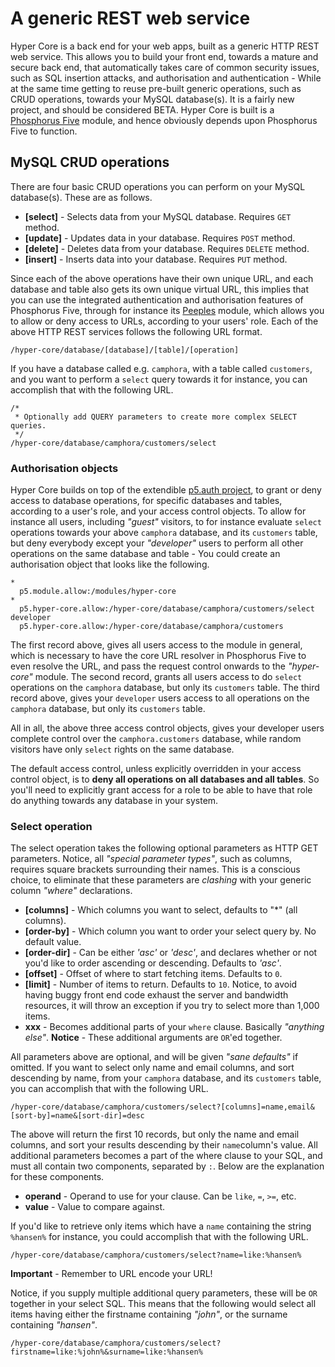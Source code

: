 # A generic REST web service

Hyper Core is a back end for your web apps, built as a generic HTTP REST 
web service. This allows you to build your front end, towards a mature and secure back end, 
that automatically takes care of common security issues, such as SQL insertion attacks, and
authorisation and authentication - While at the same time getting to reuse pre-built generic 
operations, such as CRUD operations, towards your MySQL database(s). It is a fairly new project, 
and should be considered BETA. Hyper Core is built is 
a [Phosphorus Five](https://github.com/polterguy/phosphorusfive) module, and hence obviously 
depends upon Phosphorus Five to function.

## MySQL CRUD operations

There are four basic CRUD operations you can perform on your MySQL database(s). These are as 
follows.

* __[select]__ - Selects data from your MySQL database. Requires `GET` method.
* __[update]__ - Updates data in your database. Requires `POST` method.
* __[delete]__ - Deletes data from your database. Requires `DELETE` method.
* __[insert]__ - Inserts data into your database. Requires `PUT` method.

Since each of the above operations have their own unique URL, and each database
and table also gets its own unique virtual URL, this implies that you can use
the integrated authentication and authorisation features of Phosphorus Five,
through for instance its [Peeples](https://github.com/polterguy/peeples) module, 
which allows you to allow or deny access to URLs, according to your users' role.
Each of the above HTTP REST services follows the following URL format. 

```
/hyper-core/database/[database]/[table]/[operation]
```

If you have a database called e.g. `camphora`, with a table called `customers`, and you want to
perform a `select` query towards it for instance, you can accomplish that with the following URL.

```
/*
 * Optionally add QUERY parameters to create more complex SELECT queries.
 */
/hyper-core/database/camphora/customers/select
```

### Authorisation objects

Hyper Core builds on top of the extendible [p5.auth project](https://github.com/polterguy/phosphorusfive/tree/master/plugins/extras/p5.auth),
to grant or deny access to database operations, for specific databases and tables, according to a user's role,
and your access control objects. To allow for instance all users, including _"guest"_ visitors, to for instance 
evaluate `select` operations towards your above `camphora` database, and its `customers` table, but deny everybody 
except your _"developer"_ users to perform all other operations on the same database and table - You could create 
an authorisation object that looks like the following.

```
*
  p5.module.allow:/modules/hyper-core
*
  p5.hyper-core.allow:/hyper-core/database/camphora/customers/select
developer
  p5.hyper-core.allow:/hyper-core/database/camphora/customers
```

The first record above, gives all users access to the module in general, which is necessary
to have the core URL resolver in Phosphorus Five to even resolve the URL,
and pass the request control onwards to the _"hyper-core"_ module. The second record, grants 
all users access to do `select` operations on the `camphora` database, but only its `customers` table.
The third record above, gives your `developer` users access to all operations on the
`camphora` database, but only its `customers` table.

All in all, the above three access control objects, gives your developer users complete control
over the `camphora.customers` database, while random visitors have only `select` rights on the
same database.

The default access control, unless explicitly overridden in your access control object, is 
to **deny all operations on all databases and all tables**. So you'll need to explicitly grant
access for a role to be able to have that role do anything towards any database in your system.

### Select operation

The select operation takes the following optional parameters as HTTP GET parameters. Notice,
all _"special parameter types"_, such as columns, requires square brackets surrounding their names.
This is a conscious choice, to eliminate that these parameters are _clashing_ with your generic column
_"where"_ declarations.

* __[columns]__ - Which columns you want to select, defaults to "\*" (all columns).
* __[order-by]__ - Which column you want to order your select query by. No default value.
* __[order-dir]__ - Can be either _'asc'_ or _'desc'_, and declares whether or not you'd like to order ascending or descending. Defaults to _'asc'_.
* __[offset]__ - Offset of where to start fetching items. Defaults to `0`.
* __[limit]__ - Number of items to return. Defaults to `10`. Notice, to avoid having buggy front end code exhaust the server and bandwidth resources, it will throw an exception if you try to select more than 1,000 items.
* __xxx__ - Becomes additional parts of your `where` clause. Basically _"anything else"_. **Notice** - These additional arguments are `OR`'ed together.

All parameters above are optional, and will be given _"sane defaults"_ if omitted. If you want to 
select only name and email columns, and sort descending by name, from your `camphora` database, and 
its `customers` table, you can accomplish that with the following URL.

```
/hyper-core/database/camphora/customers/select?[columns]=name,email&[sort-by]=name&[sort-dir]=desc
```

The above will return the first 10 records, but only the name and email columns, and sort your results descending by
their `name`column's value. All additional parameters becomes a part of the where clause to your SQL, and must all 
contain two components, separated by `:`. Below are the explanation for these components.

* __operand__ - Operand to use for your clause. Can be `like`, `=`, `>=`, etc.
* __value__ - Value to compare against.

If you'd like to retrieve only items which have a `name` containing the string `%hansen%` for instance, 
you could accomplish that with the following URL.

```
/hyper-core/database/camphora/customers/select?name=like:%hansen%
```

**Important** - Remember to URL encode your URL!

Notice, if you supply multiple additional query parameters, these will be `OR` together in your select SQL.
This means that the following would select all items having either the firstname containing _"john"_, or the surname 
containing _"hansen"_.

```
/hyper-core/database/camphora/customers/select?firstname=like:%john%&surname=like:%hansen%
```


